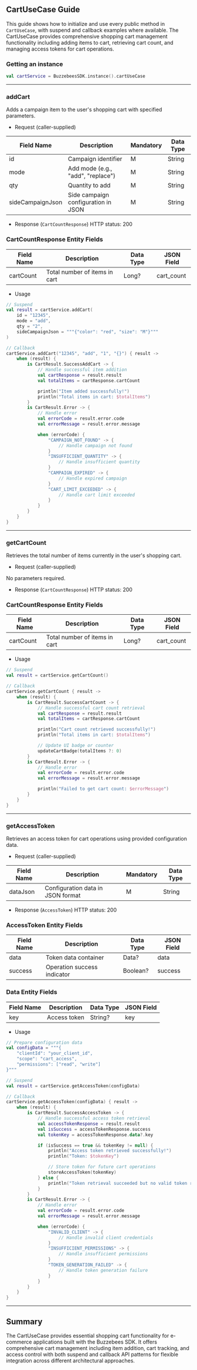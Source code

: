 ## CartUseCase Guide

This guide shows how to initialize and use every public method in `CartUseCase`, with suspend
and callback examples where available. The CartUseCase provides comprehensive shopping cart
management functionality including adding items to cart, retrieving cart count, and managing
access tokens for cart operations.

### Getting an instance

```kotlin
val cartService = BuzzebeesSDK.instance().cartUseCase
```

---

### addCart

Adds a campaign item to the user's shopping cart with specified parameters.

- Request (caller-supplied)

| Field Name       | Description                         | Mandatory | Data Type |
|------------------|-------------------------------------|-----------|-----------|
| id               | Campaign identifier                 | M         | String    |
| mode             | Add mode (e.g., "add", "replace")   | M         | String    |
| qty              | Quantity to add                     | M         | String    |
| sideCampaignJson | Side campaign configuration in JSON | M         | String    |

- Response (`CartCountResponse`)
  HTTP status: 200

### CartCountResponse Entity Fields

| Field Name | Description                   | Data Type | JSON Field |
|------------|-------------------------------|-----------|------------|
| cartCount  | Total number of items in cart | Long?     | cart_count |

- Usage

```kotlin
// Suspend
val result = cartService.addCart(
    id = "12345",
    mode = "add",
    qty = "2",
    sideCampaignJson = """{"color": "red", "size": "M"}"""
)

// Callback
cartService.addCart("12345", "add", "1", "{}") { result ->
    when (result) {
        is CartResult.SuccessAddCart -> {
            // Handle successful item addition
            val cartResponse = result.result
            val totalItems = cartResponse.cartCount

            println("Item added successfully!")
            println("Total items in cart: $totalItems")
        }
        is CartResult.Error -> {
            // Handle error
            val errorCode = result.error.code
            val errorMessage = result.error.message

            when (errorCode) {
                "CAMPAIGN_NOT_FOUND" -> {
                    // Handle campaign not found
                }
                "INSUFFICIENT_QUANTITY" -> {
                    // Handle insufficient quantity
                }
                "CAMPAIGN_EXPIRED" -> {
                    // Handle expired campaign
                }
                "CART_LIMIT_EXCEEDED" -> {
                    // Handle cart limit exceeded
                }
            }
        }
    }
}
```

---

### getCartCount

Retrieves the total number of items currently in the user's shopping cart.

- Request (caller-supplied)

No parameters required.

- Response (`CartCountResponse`)
  HTTP status: 200

### CartCountResponse Entity Fields

| Field Name | Description                   | Data Type | JSON Field |
|------------|-------------------------------|-----------|------------|
| cartCount  | Total number of items in cart | Long?     | cart_count |

- Usage

```kotlin
// Suspend
val result = cartService.getCartCount()

// Callback
cartService.getCartCount { result ->
    when (result) {
        is CartResult.SuccessCartCount -> {
            // Handle successful cart count retrieval
            val cartResponse = result.result
            val totalItems = cartResponse.cartCount

            println("Cart count retrieved successfully!")
            println("Total items in cart: $totalItems")

            // Update UI badge or counter
            updateCartBadge(totalItems ?: 0)
        }
        is CartResult.Error -> {
            // Handle error
            val errorCode = result.error.code
            val errorMessage = result.error.message

            println("Failed to get cart count: $errorMessage")
        }
    }
}
```

---

### getAccessToken

Retrieves an access token for cart operations using provided configuration data.

- Request (caller-supplied)

| Field Name | Description                       | Mandatory | Data Type |
|------------|-----------------------------------|-----------|-----------|
| dataJson   | Configuration data in JSON format | M         | String    |

- Response (`AccessToken`)
  HTTP status: 200

### AccessToken Entity Fields

| Field Name | Description                 | Data Type | JSON Field |
|------------|-----------------------------|-----------|------------|
| data       | Token data container        | Data?     | data       |
| success    | Operation success indicator | Boolean?  | success    |

### Data Entity Fields

| Field Name | Description  | Data Type | JSON Field |
|------------|--------------|-----------|------------|
| key        | Access token | String?   | key        |

- Usage

```kotlin
// Prepare configuration data
val configData = """{
    "clientId": "your_client_id",
    "scope": "cart_access",
    "permissions": ["read", "write"]
}"""

// Suspend
val result = cartService.getAccessToken(configData)

// Callback
cartService.getAccessToken(configData) { result ->
    when (result) {
        is CartResult.SuccessAccessToken -> {
            // Handle successful access token retrieval
            val accessTokenResponse = result.result
            val isSuccess = accessTokenResponse.success
            val tokenKey = accessTokenResponse.data?.key

            if (isSuccess == true && tokenKey != null) {
                println("Access token retrieved successfully!")
                println("Token: $tokenKey")

                // Store token for future cart operations
                storeAccessToken(tokenKey)
            } else {
                println("Token retrieval succeeded but no valid token returned")
            }
        }
        is CartResult.Error -> {
            // Handle error
            val errorCode = result.error.code
            val errorMessage = result.error.message

            when (errorCode) {
                "INVALID_CLIENT" -> {
                    // Handle invalid client credentials
                }
                "INSUFFICIENT_PERMISSIONS" -> {
                    // Handle insufficient permissions
                }
                "TOKEN_GENERATION_FAILED" -> {
                    // Handle token generation failure
                }
            }
        }
    }
}
```

---

## Summary

The CartUseCase provides essential shopping cart functionality for e-commerce applications built
with the Buzzebees SDK. It offers comprehensive cart management including item addition, cart
tracking, and access control with both suspend and callback API patterns for flexible integration
across different architectural approaches.
